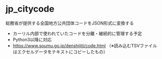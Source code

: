 # jp_citycode

総務省が提供する全国地方公共団体コードをJSON形式に変換する

- カーリル内部で使われていたコードを分離・継続的に管理する予定
- Python3以降に対応
- https://www.soumu.go.jp/denshijiti/code.html
  （※読み込むTSVファイルはエクセルデータをテキストにコピーしたもの）
